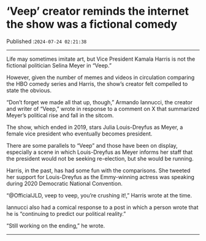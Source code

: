 # ‘Veep’ creator reminds the internet the show was a fictional comedy

Published :`2024-07-24 02:21:38`

---

Life may sometimes imitate art, but Vice President Kamala Harris is not the fictional politician Selina Meyer in “Veep.”

However, given the number of memes and videos in circulation comparing the HBO comedy series and Harris, the show’s creator felt compelled to state the obvious.

“Don’t forget we made all that up, though,” Armando Iannucci, the creator and writer of “Veep,” wrote in response to a comment on X that summarized Meyer’s political rise and fall in the sitcom.

The show, which ended in 2019, stars Julia Louis-Dreyfus as Meyer, a female vice president who eventually becomes president.

There are some parallels to “Veep” and those have been on display, especially a scene in which Louis-Dreyfus as Meyer informs her staff that the president would not be seeking re-election, but she would be running.

Harris, in the past, has had some fun with the comparisons. She tweeted her support for Louis-Dreyfus as the Emmy-winning actress was speaking during 2020 Democratic National Convention.

“@OfficialJLD, veep to veep, you’re crushing it!,” Harris wrote at the time.

Iannucci also had a comical response to a post in which a person wrote that he is “continuing to predict our political reality.”

“Still working on the ending,” he wrote.

---


